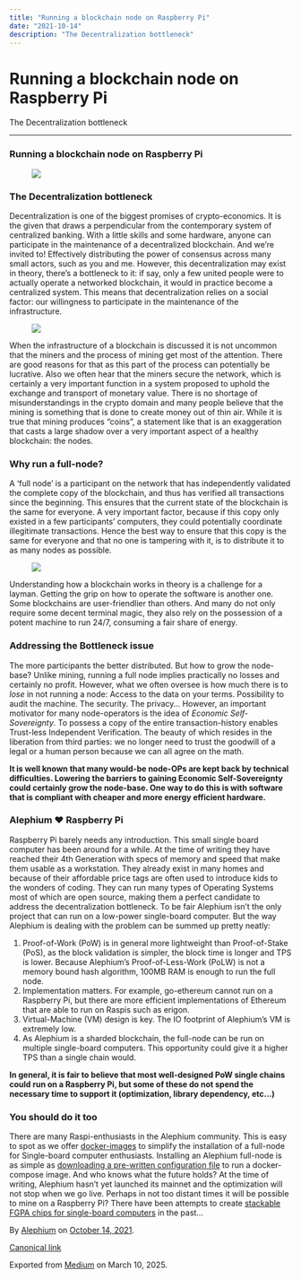 ```yaml
---
title: "Running a blockchain node on Raspberry Pi"
date: "2021-10-14"
description: "The Decentralization bottleneck"
---
```


<div>

# Running a blockchain node on Raspberry Pi

</div>

<div class="section p-summary" field="subtitle">

The Decentralization bottleneck

</div>

<div class="section e-content" field="body">

<div id="6772" class="section section section--body section--first section--last">

<div class="section-divider">

------------------------------------------------------------------------

</div>

<div class="section-content">

<div class="section-inner sectionLayout--insetColumn">

### Running a blockchain node on Raspberry Pi

<figure id="ddbc" class="graf graf--figure graf-after--h3">
<img src="https://cdn-images-1.medium.com/max/800/1*JqTR2GpXT8TCugXzgKLA9w.jpeg" class="graf-image" data-image-id="1*JqTR2GpXT8TCugXzgKLA9w.jpeg" data-width="900" data-height="506" data-is-featured="true" />
</figure>

### The Decentralization bottleneck

Decentralization is one of the biggest promises of crypto-economics. It is the given that draws a perpendicular from the contemporary system of centralized banking. With a little skills and some hardware, anyone can participate in the maintenance of a decentralized blockchain. And we’re invited to! Effectively distributing the power of consensus across many small actors, such as you and me. However, this decentralization may exist in theory, there’s a bottleneck to it: if say, only a few united people were to actually operate a networked blockchain, it would in practice become a centralized system. This means that decentralization relies on a social factor: our willingness to participate in the maintenance of the infrastructure.

<figure id="b388" class="graf graf--figure graf-after--p">
<img src="https://cdn-images-1.medium.com/max/800/0*fQ-FcwzNoH3gmqK8" class="graf-image" data-image-id="0*fQ-FcwzNoH3gmqK8" data-width="981" data-height="549" />
</figure>

When the infrastructure of a blockchain is discussed it is not uncommon that the miners and the process of mining get most of the attention. There are good reasons for that as this part of the process can potentially be lucrative. Also we often hear that the miners secure the network, which is certainly a very important function in a system proposed to uphold the exchange and transport of monetary value. There is no shortage of misunderstandings in the crypto domain and many people believe that the mining is something that is done to create money out of thin air. While it is true that mining produces “coins”, a statement like that is an exaggeration that casts a large shadow over a very important aspect of a healthy blockchain: the nodes.

### Why run a full-node?

A ‘full node’ is a participant on the network that has independently validated the complete copy of the blockchain, and thus has verified all transactions since the beginning. This ensures that the current state of the blockchain is the same for everyone. A very important factor, because if this copy only existed in a few participants’ computers, they could potentially coordinate illegitimate transactions. Hence the best way to ensure that this copy is the same for everyone and that no one is tampering with it, is to distribute it to as many nodes as possible.

<figure id="769f" class="graf graf--figure graf-after--p">
<img src="https://cdn-images-1.medium.com/max/800/0*XL02x5z7AWI1fvUa" class="graf-image" data-image-id="0*XL02x5z7AWI1fvUa" data-width="980" data-height="548" />
</figure>

Understanding how a blockchain works in theory is a challenge for a layman. Getting the grip on how to operate the software is another one. Some blockchains are user-friendlier than others. And many do not only require some decent terminal magic, they also rely on the possession of a potent machine to run 24/7, consuming a fair share of energy.

### Addressing the Bottleneck issue

The more participants the better distributed. But how to grow the node-base? Unlike mining, running a full node implies practically no losses and certainly no profit. However, what we often oversee is how much there is to *lose* in not running a node: Access to the data on your terms. Possibility to audit the machine. The security. The privacy… However, an important motivator for many node-operators is the idea of *Economic Self-Sovereignty*. To possess a copy of the entire transaction-history enables Trust-less Independent Verification. The beauty of which resides in the liberation from third parties: we no longer need to trust the goodwill of a legal or a human person because we can all agree on the math.

**It is well known that many would-be node-OPs are kept back by technical difficulties. Lowering the barriers to gaining Economic Self-Sovereignty could certainly grow the node-base. One way to do this is with software that is compliant with cheaper and more energy efficient hardware.**

### Alephium ❤ Raspberry Pi

Raspberry Pi barely needs any introduction. This small single board computer has been around for a while. At the time of writing they have reached their 4th Generation with specs of memory and speed that make them usable as a workstation. They already exist in many homes and because of their affordable price tags are often used to introduce kids to the wonders of coding. They can run many types of Operating Systems most of which are open source, making them a perfect candidate to address the decentralization bottleneck. To be fair Alephium isn’t the only project that can run on a low-power single-board computer. But the way Alephium is dealing with the problem can be summed up pretty neatly:

1.  <span id="e6d6">Proof-of-Work (PoW) is in general more lightweight than Proof-of-Stake (PoS), as the block validation is simpler, the block time is longer and TPS is lower. Because Alephium’s Proof-of-Less-Work (PoLW) is not a memory bound hash algorithm, 100MB RAM is enough to run the full node.</span>
2.  <span id="c68d">Implementation matters. For example, go-ethereum cannot run on a Raspberry Pi, but there are more efficient implementations of Ethereum that are able to run on Raspis such as erigon.</span>
3.  <span id="c7ad">Virtual-Machine (VM) design is key. The IO footprint of Alephium’s VM is extremely low.</span>
4.  <span id="b631">As Alephium is a sharded blockchain, the full-node can be run on multiple single-board computers. This opportunity could give it a higher TPS than a single chain would.</span>

**In general, it is fair to believe that most well-designed PoW single chains could run on a Raspberry Pi, but some of these do not spend the necessary time to support it (optimization, library dependency, etc…)**

### You should do it too

There are many Raspi-enthusiasts in the Alephium community. This is easy to spot as we offer <a href="https://hub.docker.com/r/alephium/alephium/" class="markup--anchor markup--p-anchor" data-href="https://hub.docker.com/r/alephium/alephium/" rel="noopener" target="_blank">docker-images</a> to simplify the installation of a full-node for Single-board computer enthusiasts. Installing an Alephium full-node is as simple as <a href="https://github.com/alephium/alephium/wiki/Full-node-on-raspberry-pi" class="markup--anchor markup--p-anchor" data-href="https://github.com/alephium/alephium/wiki/Full-node-on-raspberry-pi" rel="noopener" target="_blank">downloading a pre-written configuration file</a> to run a docker-compose image. And who knows what the future holds? At the time of writing, Alephium hasn’t yet launched its mainnet and the optimization will not stop when we go live. Perhaps in not too distant times it will be possible to mine on a Raspberry Pi? There have been attempts to create <a href="https://www.kickstarter.com/projects/1962283735/novapi-np01-a-stackable-virtex-5-fpga-hat-for-raspberry-pi?ref=9orwd6&amp;token=9a03bf4e" class="markup--anchor markup--p-anchor" data-href="https://www.kickstarter.com/projects/1962283735/novapi-np01-a-stackable-virtex-5-fpga-hat-for-raspberry-pi?ref=9orwd6&amp;token=9a03bf4e" rel="noopener" target="_blank">stackable FGPA chips for single-board computers</a> in the past…

</div>

</div>

</div>

</div>

By <a href="https://medium.com/@alephium" class="p-author h-card">Alephium</a> on [October 14, 2021](https://medium.com/p/bac0a2afc208).

<a href="https://medium.com/@alephium/running-a-blockchain-node-on-raspberry-pi-bac0a2afc208" class="p-canonical">Canonical link</a>

Exported from [Medium](https://medium.com) on March 10, 2025.
